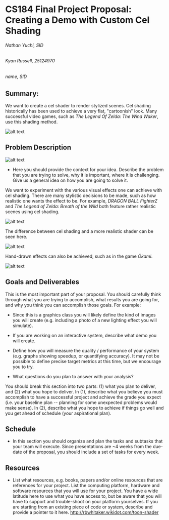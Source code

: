 # CS184 Final Project Proposal: Creating a Demo with Custom Cel Shading

###### Nathan Yuchi, SID
###### Kyan Russell, 25124970
###### name, SID

## Summary: 

We want to create a cel shader to render stylized scenes. Cel shading historically has been used to achieve a very flat, "cartoonish" look. Many successful video games, such as *The Legend Of Zelda: The Wind Waker*,  use this shading method.

![alt text](https://forums.unrealengine.com/filedata/fetch?id=1076570&d=1507083411 "Logo Title Text 1")

## Problem Description

![alt text](https://upload.wikimedia.org/wikipedia/commons/8/8a/Celshading_teapot_large.png "Logo Title Text 1")

- Here you should provide the context for your idea. Describe the problem that you are trying to solve, why it is important, where it is challenging. Give us a general idea on how you are going to solve it.

We want to experiment with the various visual effects one can achieve with cel shading. There are many stylistic decisions to be made, such as how realistic one wants the effect to be. For example, *DRAGON BALL FighterZ* and *The Legend of Zelda: Breath of the Wild* both feature rather realistic scenes using cel shading.

![alt text](https://uproxx.files.wordpress.com/2018/01/dragon-ball-fighterz.jpg?quality=95 "Logo Title Text 1")

The difference between cel shading and a more realistic shader can be seen here.

![alt text](https://i.kinja-img.com/gawker-media/image/upload/s--R-_JyTsw--/c_scale,fl_progressive,q_80,w_800/unrit4bhz2pejh2fvkzv.jpg "Logo Title Text 1")

Hand-drawn effects can also be achieved, such as in the game *Ōkami*.

![alt text](okami.jpg "Logo Title Text 1")






## Goals and Deliverables

This is the most important part of your proposal. You should carefully think through what you are trying to accomplish, what results you are going for, and why you think you can accomplish those goals. For example:

- Since this is a graphics class you will likely define the kind of images you will create (e.g. including a photo of a new lighting effect you will simulate).

- If you are working on an interactive system, describe what demo you will create.

- Define how you will measure the quality / performance of your system (e.g. graphs showing speedup, or quantifying accuracy). It may not be possible to define precise target metrics at this time, but we encourage you to try.

- What questions do you plan to answer with your analysis?

You should break this section into two parts: (1) what you plan to deliver, and (2) what you hope to deliver. In (1), describe what you believe you must accomplish to have a successful project and achieve the grade you expect (i.e. your baseline plan -- planning for some unexpected problems would make sense). In (2), describe what you hope to achieve if things go well and you get ahead of schedule (your aspirational plan).

## Schedule

- In this section you should organize and plan the tasks and subtasks that your team will execute. Since presentations are ~4 weeks from the due-date of the proposal, you should include a set of tasks for every week.

## Resources

- List what resources, e.g. books, papers and/or online resources that are references for your project. List the computing platform, hardware and software resources that you will use for your project. You have a wide latitude here to use what you have access to, but be aware that you will have to support and trouble-shoot on your platform yourselves. If you are starting from an existing piece of code or system, describe and provide a pointer to it here.
<http://rbwhitaker.wikidot.com/toon-shader>


